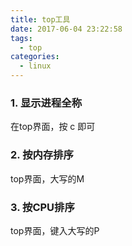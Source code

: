 ```yaml
---
title: top工具
date: 2017-06-04 23:22:58
tags: 
  - top
categories:
  - linux
---
```


### 1. 显示进程全称

在top界面，按 c 即可

### 2. 按内存排序

top界面，大写的M

### 3. 按CPU排序

top界面，键入大写的P